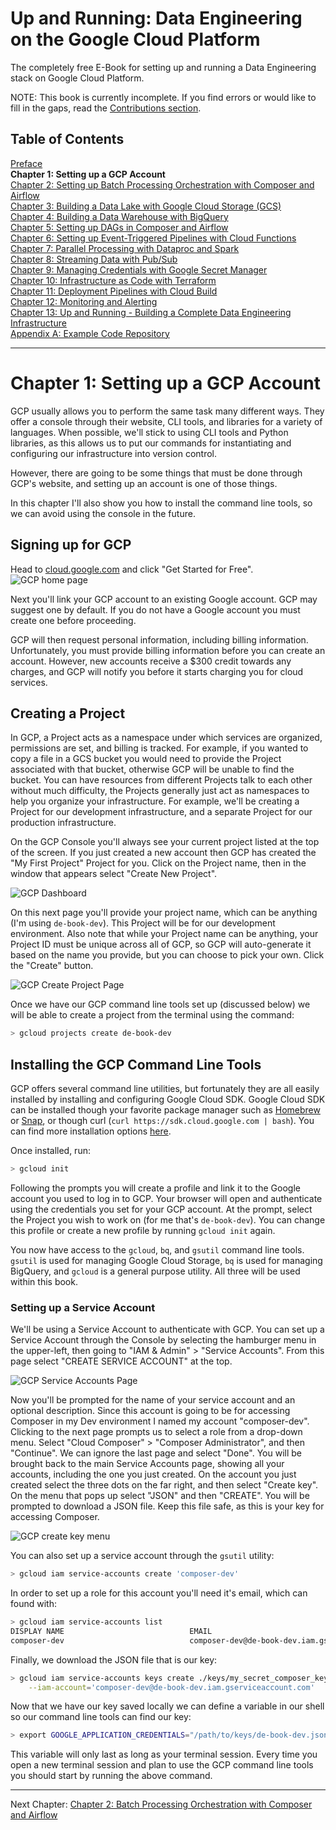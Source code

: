 # Up and Running: Data Engineering on the Google Cloud Platform
The completely free E-Book for setting up and running a Data Engineering stack on Google Cloud Platform.

NOTE: This book is currently incomplete. If you find errors or would like to fill in the gaps, read the [Contributions section](https://github.com/Nunie123/data_engineering_on_gcp_book#user-content-contributions).

## Table of Contents
[Preface](https://github.com/Nunie123/data_engineering_on_gcp_book) <br>
**Chapter 1: Setting up a GCP Account** <br>
[Chapter 2: Setting up Batch Processing Orchestration with Composer and Airflow](https://github.com/Nunie123/data_engineering_on_gcp_book/blob/master/ch_2_orchestration.md) <br>
[Chapter 3: Building a Data Lake with Google Cloud Storage (GCS)](https://github.com/Nunie123/data_engineering_on_gcp_book/blob/master/ch_3_data_lake.md) <br>
[Chapter 4: Building a Data Warehouse with BigQuery](https://github.com/Nunie123/data_engineering_on_gcp_book/blob/master/ch_4_data_warehouse.md) <br>
[Chapter 5: Setting up DAGs in Composer and Airflow](https://github.com/Nunie123/data_engineering_on_gcp_book/blob/master/ch_5_dags.md) <br>
[Chapter 6: Setting up Event-Triggered Pipelines with Cloud Functions](https://github.com/Nunie123/data_engineering_on_gcp_book/blob/master/ch_6_event_triggers.md) <br>
[Chapter 7: Parallel Processing with Dataproc and Spark](https://github.com/Nunie123/data_engineering_on_gcp_book/blob/master/ch_7_parallel_processing.md) <br>
[Chapter 8: Streaming Data with Pub/Sub](https://github.com/Nunie123/data_engineering_on_gcp_book/blob/master/ch_8_streaming.md) <br>
[Chapter 9: Managing Credentials with Google Secret Manager](https://github.com/Nunie123/data_engineering_on_gcp_book/blob/master/ch_9_secrets.md) <br>
[Chapter 10: Infrastructure as Code with Terraform](https://github.com/Nunie123/data_engineering_on_gcp_book/blob/master/ch_10_infrastructure_as_code.md) <br>
[Chapter 11: Deployment Pipelines with Cloud Build](https://github.com/Nunie123/data_engineering_on_gcp_book/blob/master/ch_11_deployment_pipelines.md) <br>
[Chapter 12: Monitoring and Alerting](https://github.com/Nunie123/data_engineering_on_gcp_book/blob/master/ch_12_monitoring.md) <br>
[Chapter 13: Up and Running - Building a Complete Data Engineering Infrastructure](https://github.com/Nunie123/data_engineering_on_gcp_book/blob/master/ch_13_up_and_running.md) <br>
[Appendix A: Example Code Repository](https://github.com/Nunie123/data_engineering_on_gcp_book/blob/master/appendix_a_example_code/README.md)


---

# Chapter 1: Setting up a GCP Account

GCP usually allows you to perform the same task many different ways. They offer a console through their website, CLI tools, and libraries for a variety of languages. When possible, we'll stick to using CLI tools and Python libraries, as this allows us to put our commands for instantiating and configuring our infrastructure into version control.

However, there are going to be some things that must be done through GCP's website, and setting up an account is one of those things.

In this chapter I'll also show you how to install the command line tools, so we can avoid using the console in the future.

## Signing up for GCP
Head to [cloud.google.com](https://cloud.google.com/) and click "Get Started for Free". <br>
![GCP home page](images/gcp_home_page.png)

Next you'll link your GCP account to an existing Google account. GCP may suggest one by default. If you do not have a Google account you must create one before proceeding.

GCP will then request personal information, including billing information. Unfortunately, you must provide billing information before you can create an account. However, new accounts receive a $300 credit towards any charges, and GCP will notify you before it starts charging you for cloud services.

## Creating a Project

In GCP, a Project acts as a namespace under which services are organized, permissions are set, and billing is tracked. For example, if you wanted to copy a file in a GCS bucket you would need to provide the Project associated with that bucket, otherwise GCP will be unable to find the bucket. You can have resources from different Projects talk to each other without much difficulty, the Projects generally just act as namespaces to help you organize your infrastructure. For example, we'll be creating a Project for our development infrastructure, and a separate Project for our production infrastructure.

On the GCP Console you'll always see your current project listed at the top of the screen. If you just created a new account then GCP has created the "My First Project" Project for you. Click on the Project name, then in the window that appears select "Create New Project". 

![GCP Dashboard](images/gcp_dashboard.png)

On this next page you'll provide your project name, which can be anything (I'm using `de-book-dev`). This Project will be for our development environment. Also note that while your Project name can be anything, your Project ID must be unique across all of GCP, so GCP will auto-generate it based on the name you provide, but you can choose to pick your own. Click the "Create" button.

![GCP Create Project Page](images/gcp_create_project.png)

Once we have our GCP command line tools set up (discussed below) we will be able to create a project from the terminal using the command:
``` bash
> gcloud projects create de-book-dev
```

## Installing the GCP Command Line Tools

GCP offers several command line utilities, but fortunately they are all easily installed by installing and configuring Google Cloud SDK. Google Cloud SDK can be installed though your favorite package manager such as [Homebrew](https://formulae.brew.sh/cask/google-cloud-sdk) or [Snap](https://snapcraft.io/install/google-cloud-sdk/debian), or though curl (`curl https://sdk.cloud.google.com | bash`). You can find more installation options [here](https://cloud.google.com/sdk/docs/install).

Once installed, run:
``` bash
> gcloud init
```
Following the prompts you will create a profile and link it to the Google account you used to log in to GCP. Your browser will open and authenticate using the credentials you set for your GCP account. At the prompt, select the Project you wish to work on (for me that's `de-book-dev`). You can change this profile or create a new profile by running `gcloud init` again.

You now have access to the `gcloud`, `bq`, and `gsutil` command line tools. `gsutil` is used for managing Google Cloud Storage, `bq` is used for managing BigQuery, and `gcloud` is a general purpose utility. All three will be used within this book.

### Setting up a Service Account
We'll be using a Service Account to authenticate with GCP. You can set up a Service Account through the Console by selecting the hamburger menu in the upper-left, then going to "IAM & Admin" > "Service Accounts". From this page select "CREATE SERVICE ACCOUNT" at the top.

![GCP Service Accounts Page](images/gcp_service_accounts_page.png)

Now you'll be prompted for the name of your service account and an optional description. Since this account is going to be for accessing Composer in my Dev environment I named my account "composer-dev". Clicking to the next page prompts us to select a role from a drop-down menu. Select "Cloud Composer" > "Composer Administrator", and then "Continue". We can ignore the last page and select "Done". You will be brought back to the main Service Accounts page, showing all your accounts, including the one you just created. On the account you just created select the three dots on the far right, and then select "Create key". On the menu that pops up select "JSON" and then "CREATE". You will be prompted to download a JSON file. Keep this file safe, as this is your key for accessing Composer.

![GCP create key menu](images/gcp_create_key.png)

You can also set up a service account through the `gsutil` utility:
``` bash
> gcloud iam service-accounts create 'composer-dev'
```
In order to set up a role for this account you'll need it's email, which can found with:
``` bash
> gcloud iam service-accounts list
DISPLAY NAME                            EMAIL                                               DISABLED
composer-dev                            composer-dev@de-book-dev.iam.gserviceaccount.com    False
```

Finally, we download the JSON file that is our key:
``` bash
> gcloud iam service-accounts keys create ./keys/my_secret_composer_key.json \
    --iam-account='composer-dev@de-book-dev.iam.gserviceaccount.com'
```

Now that we have our key saved locally we can define a variable in our shell so our command line tools can find our key:
``` bash
> export GOOGLE_APPLICATION_CREDENTIALS="/path/to/keys/de-book-dev.json"
```
This variable will only last as long as your terminal session. Every time you open a new terminal session and plan to use the GCP command line tools you should start by running the above command.

---

Next Chapter: [Chapter 2: Batch Processing Orchestration with Composer and Airflow](https://github.com/Nunie123/data_engineering_on_gcp_book/blob/master/ch_d_orchestration.md) <br>